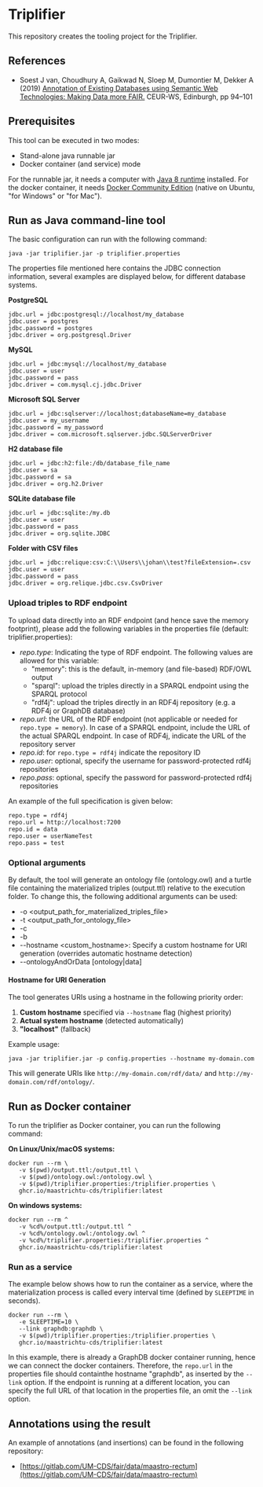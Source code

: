 # Triplifier

This repository creates the tooling project for the Triplifier.

## References
* Soest J van, Choudhury A, Gaikwad N, Sloep M, Dumontier M, Dekker A (2019) [Annotation of Existing Databases using Semantic Web Technologies: Making Data more FAIR.](http://ceur-ws.org/Vol-2849/#paper-11) CEUR-WS, Edinburgh, pp 94–101


## Prerequisites

This tool can be executed in two modes:

* Stand-alone java runnable jar
* Docker container (and service) mode

For the runnable jar, it needs a computer with [Java 8 runtime](oracle.com/technetwork/java/javase/downloads/jre8-downloads-2133155.html) installed.
For the docker container, it needs [Docker Community Edition](https://www.docker.com/community-edition) (native on Ubuntu, "for Windows" or "for Mac").

## Run as Java command-line tool

The basic configuration can run with the following command:

```
java -jar triplifier.jar -p triplifier.properties
```

The properties file mentioned here contains the JDBC connection information, several examples are displayed below, for different database systems.

**PostgreSQL**
```
jdbc.url = jdbc:postgresql://localhost/my_database
jdbc.user = postgres
jdbc.password = postgres
jdbc.driver = org.postgresql.Driver
```

**MySQL**
```
jdbc.url = jdbc:mysql://localhost/my_database
jdbc.user = user
jdbc.password = pass
jdbc.driver = com.mysql.cj.jdbc.Driver
```

**Microsoft SQL Server**
```
jdbc.url = jdbc:sqlserver://localhost;databaseName=my_database
jdbc.user = my_username
jdbc.password = my_password
jdbc.driver = com.microsoft.sqlserver.jdbc.SQLServerDriver
```

**H2 database file**
```
jdbc.url = jdbc:h2:file:/db/database_file_name
jdbc.user = sa
jdbc.password = sa
jdbc.driver = org.h2.Driver
```

**SQLite database file**
```
jdbc.url = jdbc:sqlite:/my.db
jdbc.user = user
jdbc.password = pass
jdbc.driver = org.sqlite.JDBC
```

**Folder with CSV files**
```
jdbc.url = jdbc:relique:csv:C:\\Users\\johan\\test?fileExtension=.csv
jdbc.user = user
jdbc.password = pass
jdbc.driver = org.relique.jdbc.csv.CsvDriver
```

### Upload triples to RDF endpoint

To upload data directly into an RDF endpoint (and hence save the memory footprint), please add the following variables in the properties file (default: triplifier.properties):

* *repo.type*: Indicating the type of RDF endpoint. The following values are allowed for this variable:
    * "memory": this is the default, in-memory (and file-based) RDF/OWL output
    * "sparql": upload the triples directly in a SPARQL endpoint using the SPARQL protocol
    * "rdf4j": upload the triples directly in an RDF4j repository (e.g. a RDF4j or GraphDB database)
* *repo.url*: the URL of the RDF endpoint (not applicable or needed for `repo.type = memory`). In case of a SPARQL endpoint, include the URL of the actual SPARQL endpoint. In case of RDF4j, indicate the URL of the repository server
* *repo.id*: for `repo.type = rdf4j` indicate the repository ID
* *repo.user*: optional, specify the username for password-protected rdf4j repositories
* *repo.pass*: optional, specify the password for password-protected rdf4j repositories

An example of the full specification is given below:

```
repo.type = rdf4j
repo.url = http://localhost:7200
repo.id = data
repo.user = userNameTest
repo.pass = test
```

### Optional arguments

By default, the tool will generate an ontology file (ontology.owl) and a turtle file containing the materialized triples (output.ttl) relative to the execution folder. To change this, the following additional arguments can be used:

* -o <output_path_for_materialized_triples_file>
* -t <output_path_for_ontology_file>
* -c
* -b
* --hostname <custom_hostname>: Specify a custom hostname for URI generation (overrides automatic hostname detection)
* --ontologyAndOrData [ontology|data]

#### Hostname for URI Generation

The tool generates URIs using a hostname in the following priority order:
1. **Custom hostname** specified via `--hostname` flag (highest priority)
2. **Actual system hostname** (detected automatically)
3. **"localhost"** (fallback)

Example usage:
```
java -jar triplifier.jar -p config.properties --hostname my-domain.com
```
This will generate URIs like `http://my-domain.com/rdf/data/` and `http://my-domain.com/rdf/ontology/`.

## Run as Docker container

To run the triplifier as Docker container, you can run the following command:

**On Linux/Unix/macOS systems:**
 ```
docker run --rm \
    -v $(pwd)/output.ttl:/output.ttl \
    -v $(pwd)/ontology.owl:/ontology.owl \
    -v $(pwd)/triplifier.properties:/triplifier.properties \
    ghcr.io/maastrichtu-cds/triplifier:latest
 ```

 **On windows systems:**
 ```
docker run --rm ^
    -v %cd%/output.ttl:/output.ttl ^
    -v %cd%/ontology.owl:/ontology.owl ^
    -v %cd%/triplifier.properties:/triplifier.properties ^
    ghcr.io/maastrichtu-cds/triplifier:latest
 ```

 ### Run as a service

 The example below shows how to run the container as a service, where the materialization process is called every interval time (defined by `SLEEPTIME` in seconds).

 ```
docker run --rm \
    -e SLEEPTIME=10 \
    --link graphdb:graphdb \
    -v $(pwd)/triplifier.properties:/triplifier.properties \
    ghcr.io/maastrichtu-cds/triplifier:latest
 ```

 In this example, there is already a GraphDB docker container running, hence we can connect the docker containers. Therefore, the `repo.url` in the properties file should containthe hostname "graphdb", as inserted by the `--link` option. If the endpoint is running at a different location, you can specify the full URL of that location in the properties file, an omit the `--link` option.
 
 ## Annotations using the result
 An example of annotations (and insertions) can be found in the following repository:
 * [https://gitlab.com/UM-CDS/fair/data/maastro-rectum](https://gitlab.com/UM-CDS/fair/data/maastro-rectum)
